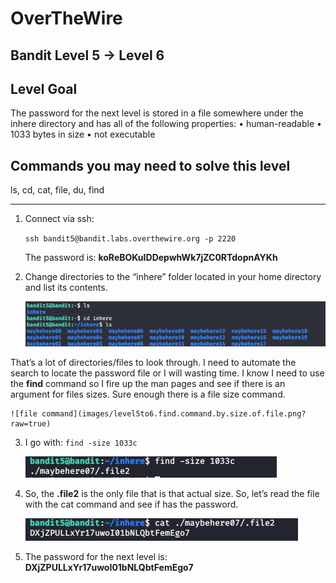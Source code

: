 # OverTheWire
## Bandit Level 5 → Level 6

## Level Goal
The password for the next level is stored in a file somewhere under the inhere directory and has all of the following properties:
    • human-readable 
    • 1033 bytes in size 
    • not executable 
## Commands you may need to solve this level
ls, cd, cat, file, du, find


----------------------------------------------------------------------------------------------------------------------------


1. Connect via ssh: 

	`ssh bandit5@bandit.labs.overthewire.org -p 2220`

    The password is: **koReBOKuIDDepwhWk7jZC0RTdopnAYKh**

2. Change directories to the “inhere” folder located in your home directory and list its contents.

    ![](images/level5to6.list.inhere.contents.png?raw=true)

That’s a lot of directories/files to look through. I need to automate the search to locate the password file or I will wasting time.  I know I need to use the **find** command so I fire up the man pages and see if there is an argument for files sizes. Sure enough there is a file size command. 
    
    ![file command](images/level5to6.find.command.by.size.of.file.png?raw=true)

3. I go with: `find -size 1033c` 

    ![](images/level5to6.find.passfile.png?raw=true)

4. So, the **.file2** is the only file that is that actual size. So, let’s read the file with the cat command and see if has the password. 

    ![](images/level5to6.read.passwordfile.png?raw=true)


5. The password for the next level is: **DXjZPULLxYr17uwoI01bNLQbtFemEgo7**